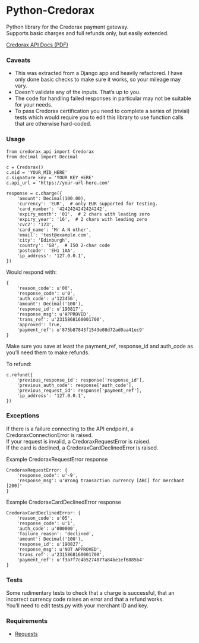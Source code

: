 # Python-Credorax

Python library for the Credorax payment gateway.  
Supports basic charges and full refunds only, but easily extended.

[Credorax API Docs (PDF)](https://base2.credorax.com/intenv/service/pdf)

### Caveats
- This was extracted from a Django app and heavily refactored. I have only done basic checks to make sure it works, so your mileage may vary.  
- Doesn’t validate any of the inputs. That’s up to you.  
- The code for handling failed responses in particular may not be suitable for your needs.  
- To pass Credorax certification you need to complete a series of (trivial) tests which would require you to edit this library to use function calls that are otherwise hard-coded.

### Usage
	from credorax_api import Credorax
	from decimal import Decimal
	
	c = Credorax()
	c.mid = 'YOUR_MID_HERE'
	c.signature_key = 'YOUR_KEY_HERE'
	c.api_url = 'https://your-url-here.com'

	response = c.charge({
		'amount': Decimal(100.00),
		'currency': 'EUR',  # only EUR supported for testing.
		'card_number': '4242424242424242',
		'expiry_month': '01',  # 2 chars with leading zero
		'expiry_year': '16',  # 2 chars with leading zero
		'cvc2': '123',
		'card_name': 'Mr A N other',
		'email': 'test@example.com',
		'city': 'Edinburgh',
		'country': 'GB',  # ISO 2-char code
		'postcode': 'EH1 1AA',
		'ip_address': '127.0.0.1',
	})

Would respond with:

	{
		'reason_code': u'00',
		'response_code': u'0',
		'auth_code': u'123456',
		'amount': Decimal('100'),
		'response_id': u'190817',
		'response_msg': u'APPROVED',
		'trans_ref': u'2315868160001700',
		'approved': True,
		'payment_ref': u'875b87843f1543e08d72ad0aa41ec9'
	}


Make sure you save at least the payment\_ref, response\_id and auth\_code as you’ll need them to make refunds.

To refund:

	c.refund({
		'previous_response_id': response['response_id'],
		'previous_auth_code': response['auth_code'],
		'previous_request_id': response['payment_ref'],
		'ip_address': '127.0.0.1',
	})

### Exceptions
If there is a failure connecting to the API endpoint, a CredoraxConnectionError is raised.  
If your request is invalid, a CredoraxRequestError is raised.  
If the card is declined, a CredoraxCardDeclinedError is raised.
	
Example CredoraxRequestError response

	CredoraxRequestError: {
		'response_code': u'-9',
		'response_msg': u'Wrong transaction currency [ABC] for merchant [200]'
	}

Example CredoraxCardDeclinedError response

	CredoraxCardDeclinedError: {
		'reason_code': u'05',
		'response_code': u'1',
		'auth_code': u'000000',
		'failure_reason': 'declined',
		'amount': Decimal('100'),
		'response_id': u'190827',
		'response_msg': u'NOT APPROVED',
		'trans_ref': u'2315868160001700',
		'payment_ref': u'f3a7f7c4b5274077a84be1ef6885b4'
	}


### Tests

Some rudimentary tests to check that a charge is successful, that an incorrect currency code raises an error and that a refund works.  
You’ll need to edit tests.py with your merchant ID and key.

### Requirements
- [Requests](http://docs.python-requests.org/en/latest/index.html)
